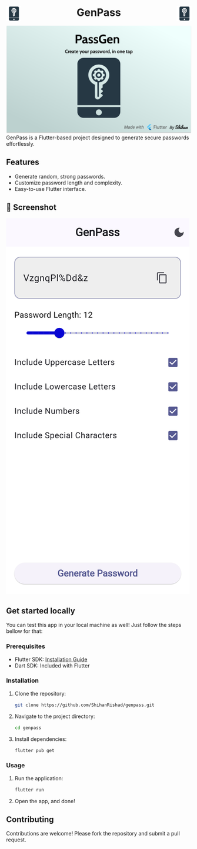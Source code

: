 <h1 align="center"><img src="assets/icons/fore.png" height="40px" align="left">GenPass<img src="assets/icons/fore.png" height="40px" align="right"></h1> 
<img src="./assets/images/mainpic.svg">
GenPass is a Flutter-based project designed to generate secure passwords effortlessly.

<h2 > Features</h2> 

- Generate random, strong passwords.
- Customize password length and complexity.
- Easy-to-use Flutter interface.

## 📱 Screenshot 
<img alt="screenshot" src="./assets/images/phoneSS.png">


## Get started locally
You can test this app in your local machine as well! Just follow the steps bellow for that:
### Prerequisites

- Flutter SDK: [Installation Guide](https://flutter.dev/docs/get-started/install)
- Dart SDK: Included with Flutter

### Installation

1. Clone the repository:
   ```bash
   git clone https://github.com/ShihanRishad/genpass.git
   ```
2. Navigate to the project directory:
   ```bash
   cd genpass
   ```
3. Install dependencies:
   ```bash
   flutter pub get
   ```

### Usage

1. Run the application:
   ```bash
   flutter run
   ```
2. Open the app, and done!

## Contributing

Contributions are welcome! Please fork the repository and submit a pull request.

